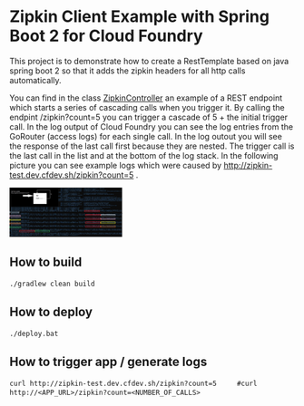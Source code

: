 # Zipkin Client Example with Spring Boot 2 for Cloud Foundry

This project is to demonstrate how to create a RestTemplate based on java spring boot 2 so that it adds the zipkin headers for all http calls automatically.

You can find in the class <a href="./src/main/java/de/grimmpp/springboot/zipkindemo/zipkindemo/ZipkinController.java">ZipkinController</a> an example of a REST endpoint which starts a series of cascading calls when you trigger it. By calling the endpint /zipkin?count=5 you can trigger a cascade of 5 + the initial trigger call.
In the log output of Cloud Foundry you can see the log entries from the GoRouter (access logs) for each single call. In the log outout you will see the response of the last call first because they are nested. The trigger call is the last call in the list and at the bottom of the log stack. 
In the following picture you can see example logs which were caused by http://zipkin-test.dev.cfdev.sh/zipkin?count=5 .

<img src="logs2.jpg" width="200" />

## How to build
````
./gradlew clean build
```` 

## How to deploy
````
./deploy.bat
````

## How to trigger app / generate logs
````
curl http://zipkin-test.dev.cfdev.sh/zipkin?count=5     #curl http://<APP_URL>/zipkin?count=<NUMBER_OF_CALLS>
````
